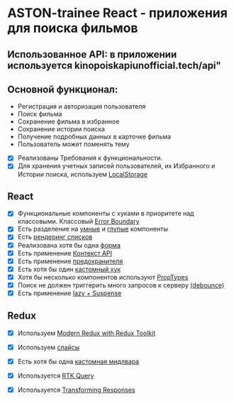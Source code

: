 # ASTON-trainee React - приложения для поиска фильмов
## Использованное API: в приложении используется kinopoiskapiunofficial.tech/api"

## Основной функционал: 
* Регистрация и авторизация пользователя
* Поиск фильма
* Сохранение фильма в избранное
* Сохранение истории поиска
* Получение подробных данных в карточке фильма
* Пользователь может поменять тему

- [x] Реализованы Требования к функциональности.
- [x] Для хранения учетных записей пользователей, их Избранного и Истории поиска, используем [LocalStorage](https://github.com/MarinaBrodiansky/Aston-trainee-REACT/blob/main/src/services/user.js)

## React
- [x] Функциональные компоненты c хуками в приоритете над классовыми. Классовый [Error Boundary](https://github.com/MarinaBrodiansky/Aston-trainee-REACT/blob/main/src/components/ErrorBoundary/ErrorBoundary.jsx)
- [x] Есть разделение на [умные](https://github.com/MarinaBrodiansky/Aston-trainee-REACT/blob/main/src/components/SearchForm/SearchForm.jsx) и [глупые](https://github.com/MarinaBrodiansky/Aston-trainee-REACT/blob/main/src/components/Footer/Footer.jsx) компоненты 
- [x] Есть [рендеринг списков](https://github.com/MarinaBrodiansky/Aston-trainee-REACT/blob/main/src/components/MoviesCardList/MoviesCardList.jsx)
- [x] Реализована хотя бы одна [форма](https://github.com/MarinaBrodiansky/Aston-trainee-REACT/blob/main/src/components/SearchForm/SearchForm.jsx) 
- [x] Есть применение [Контекст API](https://github.com/MarinaBrodiansky/Aston-trainee-REACT/blob/main/src/components/ThemeContext/ThemeContext.jsx)
- [x] Есть применение [предохранителя](https://github.com/MarinaBrodiansky/Aston-trainee-REACT/blob/main/src/main.jsx) 
- [x] Есть хотя бы один [кастомный хук](https://github.com/MarinaBrodiansky/Aston-trainee-REACT/blob/main/src/hooks/useDebounce.js)
- [x] Хотя бы несколько компонентов используют [PropTypes](https://github.com/MarinaBrodiansky/Aston-trainee-REACT/blob/main/src/components/ErrorBoundary/ErrorBoundary.jsx)
- [x] Поиск не должен триггерить много запросов к серверу [(debounce)](https://github.com/MarinaBrodiansky/Aston-trainee-REACT/blob/main/src/components/SearchForm/SearchForm.jsx)
- [x] Есть применение [lazy + Suspense](https://github.com/MarinaBrodiansky/Aston-trainee-REACT/blob/main/src/App.jsx)

## Redux
- [x] Используем [Modern Redux with Redux Toolkit](https://github.com/MarinaBrodiansky/Aston-trainee-REACT/blob/main/src/store/store.js) 
- [x] Используем [слайсы](https://github.com/MarinaBrodiansky/Aston-trainee-REACT/blob/main/src/store/reducers/userReducer.js)
- [x] Есть хотя бы одна [кастомная мидлвара](https://github.com/MarinaBrodiansky/Aston-trainee-REACT/blob/main/src/store/store.js)
- [x] Используется [RTK Query](https://github.com/MarinaBrodiansky/Aston-trainee-REACT/blob/main/src/services/movie.js)
- [x] Используется [Transforming Responses](https://github.com/MarinaBrodiansky/Aston-trainee-REACT/blob/main/src/services/movie.js)






